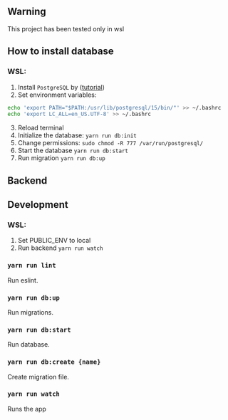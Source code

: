 ## Warning

This project has been tested only in wsl

## How to install database

### WSL:

1. Install `PostgreSQL` by ([tutorial](https://www.cybertec-postgresql.com/en/postgresql-on-wsl2-for-windows-install-and-setup/#highlighter_741240))
2. Set environment variables:

```sh
echo 'export PATH="$PATH:/usr/lib/postgresql/15/bin/"' >> ~/.bashrc
echo 'export LC_ALL=en_US.UTF-8' >> ~/.bashrc
```

3. Reload terminal
4. Initialize the database: `yarn run db:init`
5. Change permissions: `sudo chmod -R 777 /var/run/postgresql/`
6. Start the database `yarn run db:start`
7. Run migration `yarn run db:up`

## Backend

## Development

### WSL:

1. Set PUBLIC_ENV to local
2. Run backend `yarn run watch`

### `yarn run lint`

Run eslint.

### `yarn run db:up`

Run migrations.

### `yarn run db:start`

Run database.

### `yarn run db:create {name}`

Create migration file.

### `yarn run watch`

Runs the app
